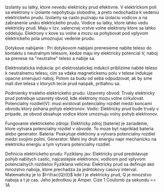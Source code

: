 Izolanty su latky, ktore nevedu elektricky prud efektivne. V elektrickom poli sa elektrony v izolante nepohybuju slobodne, a preto nedochadza k vedeniu elektrickeho prudu. Izolanty sa casto puzivaju na izolaciu vodicov a na zabranenie uniku elektrickeho prudu.
Vodice su latky, ktore lahko vedu elektricky prud. Maju v tzv. valencnej vrstve volne elektrony ktore sa lahko oddeluju. Elektrony v kove su volne a mozu sa pohybovat pod vplyvom elektrickeho pola umoznujuc vedenie prudu.

Dotykove nabijanie : Pri dotykovom nabijani prenesieme nabite teleso do kontaktu s neutralnym telesom, kedze maju iny elektricky potencial V, naboj sa prenese na "neutralne" teleso a nabije sa.

Elektrostaticka indukcia: pri elektrostatickej indukcii priblizime nabite teleso k neutralnemu telesu, cim sa vdaka magnetickemu polu v telese indukuje opacne smerujuci naboj. Potom sa budu od seba odpudzovat, ak by sme mali dve telesa v ktorych tecie prud naopak, pritiahnu sa.

Podmienky trvaleho elektrickeho prudu:
Uzavrety obvod: Trvaly elektricky prud potrebuje uzavrety obvod, kde elektrony mozu volne cirkulovat.
Potencialny rozdiel(V): musi existovat potencialny rozdiel medzi koncami obvodu ktory pohana pohyb elektronov.
Vodic: Elektricky prud bude trvaly v pripade, ze obvod obsahuje vodice ktore umoznuju volny pohyb elektronov.

Fungovanie elektrickeho zdroja:
Elektricky zdroj (baterie) je zariadenie, ktore vytvara potencialny rozdiel v obvode. To moze byt napriklad bateria alebo generator.
Bateria: Poskytuje elektrony a vytvara potencialny rozdiel medzi svojimi polmi.
Generator: Meni iny druh energiu napr mechanicku na elektricku energiu a tym vytvara potencialny rozdiel.

Definicia elektrickeho prudu:
Fyziklany jav: Elektricky prud predstavuje pohyb nabitych castic, najcastejsie elektronov, vodicom pod vplyvom potencialnych rozdielov
Fyziklana velicina:
Elektricky prud sa definuje ako mnozstvo naboja, ktore prechadza za jedntokovy casovy interval. Matematicky je to $I=\frac{Q}{t}$ kde I je elektricky prud, Q je mnozstvo naboja a t je cas. Jeho jednotkou je Amper. Cize 1 Coulomb za sekundu == 1A